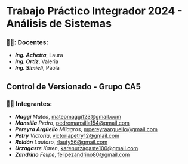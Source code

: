 # Trabajo Práctico Integrador 2024 - Análisis de Sistemas </br>
### 🧑‍🏫: Docentes:
- _**Ing. Achetta**_, Laura <br/>
- _**Ing. Ortiz**_, Valeria <br/>
- _**Ing. Simieli**_, Paola <br/>
## Control de Versionado - Grupo CA5
### :technologist: Integrantes:
- _**Maggi**_ _Mateo_, mateomaggi123@gmail.com <br/>
- _**Mansilla**_ _Pedro_, pedromansilla154@gmail.com <br/>
- _**Pereyra Argüello**_ _Milagros_, mpereyraarguello@gmail.com <br/>
- _**Petry**_ _Victoria_, victoriapetry12@gmail.com <br/>
- _**Roldán**_ _Lautaro_, rlauty56@gmail.com <br/>
- _**Urzagaste**_ _Karen_,  karenurzagaste100@gmail.com <br/>
- _**Zandrino**_ _Felipe_,  felipezandrino80@gmail.com <br/>
